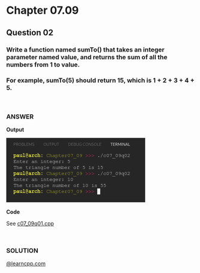# Chapter 07.09
## Question 02

### Write a function named sumTo() that takes an integer parameter named value, and returns the sum of all the numbers from 1 to value.

### For example, sumTo(5) should return 15, which is 1 + 2 + 3 + 4 + 5.

<br>

### ANSWER

**Output**

![Console Output](c07_09q02.png "Console Output")

**Code**

See [c07_09q01.cpp](./c07_09q02.cpp)

<br>

### SOLUTION
[@learncpp.com](https://www.learncpp.com/cpp-tutorial/for-statements#cpp_solution_id_1)